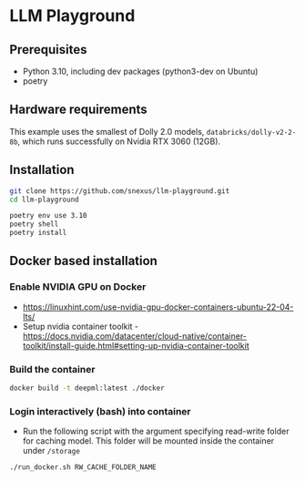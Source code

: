 # LLM Playground

## Prerequisites

* Python 3.10, including dev packages (python3-dev on Ubuntu)
* poetry

## Hardware requirements

This example uses the smallest of Dolly 2.0 models, `databricks/dolly-v2-2-8b`, which runs successfully on Nvidia RTX 3060 (12GB).


## Installation

```bash
git clone https://github.com/snexus/llm-playground.git
cd llm-playground

poetry env use 3.10
poetry shell
poetry install
```


## Docker based installation

### Enable NVIDIA GPU on Docker

* https://linuxhint.com/use-nvidia-gpu-docker-containers-ubuntu-22-04-lts/
* Setup nvidia container toolkit - https://docs.nvidia.com/datacenter/cloud-native/container-toolkit/install-guide.html#setting-up-nvidia-container-toolkit

### Build the container

```bash
docker build -t deepml:latest ./docker
```

### Login interactively (bash) into container

* Run the following script with the argument specifying read-write folder for caching model. This folder will be mounted inside the container under `/storage`

```bash
./run_docker.sh RW_CACHE_FOLDER_NAME
```

